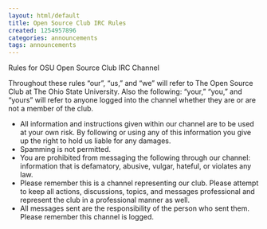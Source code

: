 ```yaml
---
layout: html/default
title: Open Source Club IRC Rules
created: 1254957896
categories: announcements
tags: announcements
---
```

<!-- FIXME -->
<!-- #alias: [/irc-rules.html, /rules.html] -->

Rules for OSU Open Source Club IRC Channel

Throughout these rules “our”, “us,” and “we” will refer to The Open Source Club at The Ohio State University. Also the following: “your,” “you,” and “yours” will refer to anyone logged into the channel whether they are or are not a member of the club.

*   All information and instructions given within our channel are to be used at your own risk. By following or using any of this information you give up the right to hold us liable for any damages.
*   Spamming is not permitted.
*   You are prohibited from messaging the following through our channel: information that is defamatory, abusive, vulgar, hateful, or violates any law.
*   Please remember this is a channel representing our club. Please attempt to keep all actions, discussions, topics, and messages professional and represent the club in a professional manner as well.
*   All messages sent are the responsibility of the person who sent them. Please remember this channel is logged.
